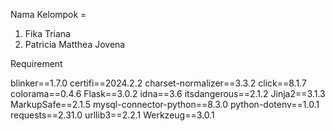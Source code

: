 Nama Kelompok =
1. Fika Triana
2. Patricia Matthea Jovena

Requirement 

blinker==1.7.0
certifi==2024.2.2
charset-normalizer==3.3.2
click==8.1.7
colorama==0.4.6
Flask==3.0.2
idna==3.6
itsdangerous==2.1.2
Jinja2==3.1.3
MarkupSafe==2.1.5
mysql-connector-python==8.3.0
python-dotenv==1.0.1
requests==2.31.0
urllib3==2.2.1
Werkzeug==3.0.1
